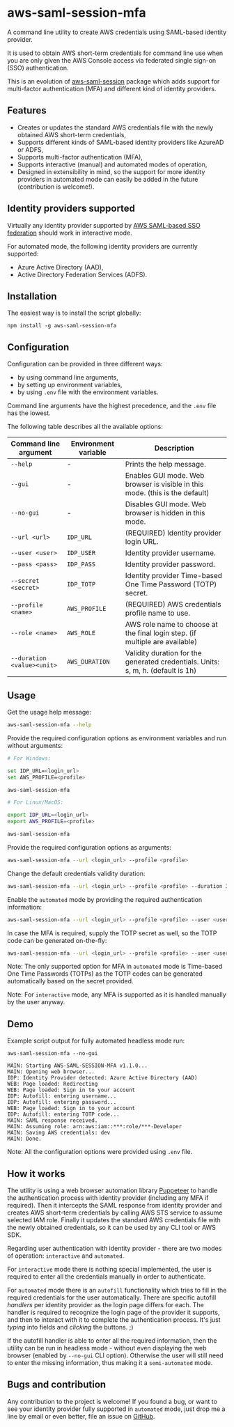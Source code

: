 # aws-saml-session-mfa

A command line utility to create AWS credentials using SAML-based identity provider.

It is used to obtain AWS short-term credentials for command line use when you are only given the AWS Console access via federated single sign-on (SSO) authentication.

This is an evolution of [aws-saml-session](https://www.npmjs.com/package/aws-saml-session) package which adds support for multi-factor authentication (MFA) and different kind of identity providers.

## Features

- Creates or updates the standard AWS credentials file with the newly obtained AWS short-term credentials,
- Supports different kinds of SAML-based identity providers like AzureAD or ADFS,
- Supports multi-factor authentication (MFA),
- Supports interactive (manual) and automated modes of operation,
- Designed in extensibility in mind, so the support for more identity providers in automated mode can easily be added in the future (contribution is welcome!).

## Identity providers supported

Virtually any identity provider supported by [AWS SAML-based SSO federation](https://docs.aws.amazon.com/IAM/latest/UserGuide/id_roles_providers_enable-console-saml.html) should work in interactive mode.

For automated mode, the following identity providers are currently supported:

- Azure Active Directory (AAD),
- Active Directory Federation Services (ADFS).

## Installation

The easiest way is to install the script globally:

```
npm install -g aws-saml-session-mfa
```

## Configuration

Configuration can be provided in three different ways:

- by using command line arguments,
- by setting up environment variables,
- by using `.env` file with the environment variables.

Command line arguments have the highest precedence, and the `.env` file has the lowest.

The following table describes all the available options:

| Command line argument      | Environment variable | Description                                                                      |
| -------------------------- | -------------------- | -------------------------------------------------------------------------------- |
| `--help`                   | -                    | Prints the help message.                                                         |
| `--gui`                    | -                    | Enables GUI mode. Web browser is visible in this mode. (this is the default)     |
| `--no-gui`                 | -                    | Disables GUI mode. Web browser is hidden in this mode.                           |
| `--url <url>`              | `IDP_URL`            | (REQUIRED) Identity provider login URL.                                          |
| `--user <user>`            | `IDP_USER`           | Identity provider username.                                                      |
| `--pass <pass>`            | `IDP_PASS`           | Identity provider password.                                                      |
| `--secret <secret>`        | `IDP_TOTP`           | Identity provider Time-based One Time Password (TOTP) secret.                    |
| `--profile <name>`         | `AWS_PROFILE`        | (REQUIRED) AWS credentials profile name to use.                                  |
| `--role <name>`            | `AWS_ROLE`           | AWS role name to choose at the final login step. (if multiple are available)     |
| `--duration <value><unit>` | `AWS_DURATION`       | Validity duration for the generated credentials. Units: s, m, h. (default is 1h) |

## Usage

Get the usage help message:

```sh
aws-saml-session-mfa --help
```

Provide the required configuration options as environment variables and run without arguments:

```sh
# For Windows:

set IDP_URL=<login_url>
set AWS_PROFILE=<profile>

aws-saml-session-mfa
```

```sh
# For Linux/MacOS:

export IDP_URL=<login_url>
export AWS_PROFILE=<profile>

aws-saml-session-mfa
```

Provide the required configuration options as arguments:

```sh
aws-saml-session-mfa --url <login_url> --profile <profile>
```

Change the default credentials validity duration:

```sh
aws-saml-session-mfa --url <login_url> --profile <profile> --duration 30m
```

Enable the `automated` mode by providing the required authentication information:

```sh
aws-saml-session-mfa --url <login_url> --profile <profile> --user <user> --pass <pass>
```

In case the MFA is required, supply the TOTP secret as well, so the TOTP code can be generated on-the-fly:

```sh
aws-saml-session-mfa --url <login_url> --profile <profile> --user <user> --pass <pass> --secret <totp_secret>
```

Note: The only supported option for MFA in `automated` mode is Time-based One Time Passwords (TOTPs) as the TOTP codes can be generated automatically based on the secret provided.

Note: For `interactive` mode, any MFA is supported as it is handled manually by the user anyway.

## Demo

Example script output for fully automated headless mode run:

```
aws-saml-session-mfa --no-gui

MAIN: Starting AWS-SAML-SESSION-MFA v1.1.0...
MAIN: Opening web browser...
IDP: Identity Provider detected: Azure Active Directory (AAD)
WEB: Page loaded: Redirecting
WEB: Page loaded: Sign in to your account
IDP: Autofill: entering username...
IDP: Autofill: entering password...
WEB: Page loaded: Sign in to your account
IDP: Autofill: entering TOTP code...
MAIN: SAML response received.
MAIN: Assuming role: arn:aws:iam::***:role/***-Developer
MAIN: Saving AWS credentials: dev
MAIN: Done.
```

Note: All the configuration options were provided using `.env` file.

## How it works

The utility is using a web browser automation library [Puppeteer](https://pptr.dev/) to handle the authentication process with identity provider (including any MFA if required).
Then it intercepts the SAML response from identity provider and creates AWS short-term credentials by calling AWS STS service to assume selected IAM role.
Finally it updates the standard AWS credentials file with the newly obtained credentials, so it can be used by any CLI tool or AWS SDK.

Regarding user authentication with identity provider - there are two modes of operation: `interactive` and `automated`.

For `interactive` mode there is nothing special implemented, the user is required to enter all the credentials manually in order to authenticate.

For `automated` mode there is an `autofill` functionality which tries to fill in the required credentials for the user automatically. There are specific autofill _handlers_ per identity provider as the login page differs for each. The handler is required to recognize the login page of the provider it supports, and then to interact with it to complete the authentication process. It's just _typing_ into fields and _clicking_ the buttons. ;)

If the autofill handler is able to enter all the required information, then the utility can be run in headless mode - without even displaying the web browser (enabled by `--no-gui` CLI option). Otherwise the user will still need to enter the missing information, thus making it a `semi-automated` mode.

## Bugs and contribution

Any contribution to the project is welcome! If you found a bug, or want to see your identity provider fully supported in `automated` mode, just drop me a line by email or even better, file an issue on [GitHub](https://github.com/bacza/aws-saml-session-mfa/issues).
